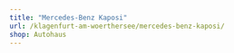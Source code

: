 ```yaml
---
title: "Mercedes-Benz Kaposi"
url: /klagenfurt-am-woerthersee/mercedes-benz-kaposi/
shop: Autohaus
---
```


